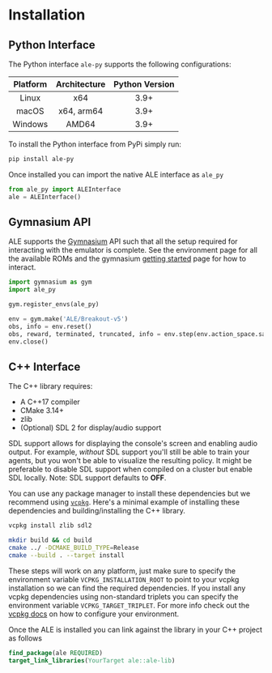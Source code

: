 # Installation

## Python Interface

The Python interface `ale-py` supports the following configurations:

| Platform | Architecture | Python Version |
|:--------:|:------------:|:--------------:|
|  Linux   |     x64      |      3.9+      |
|  macOS   |  x64, arm64  |      3.9+      |
| Windows  |    AMD64     |      3.9+      |


To install the Python interface from PyPi simply run:

```bash
pip install ale-py
```

Once installed you can import the native ALE interface as `ale_py`

```python
from ale_py import ALEInterface
ale = ALEInterface()
```

## Gymnasium API

ALE supports the [Gymnasium](https://github.com/farama-Foundation/gymnasium) API such that all the setup required for interacting with the emulator is complete. See the environment page for all the available ROMs and the gymnasium [getting started](https://gymnasium.farama.org/content/basic_usage/) page for how to interact.

```py
import gymnasium as gym
import ale_py

gym.register_envs(ale_py)

env = gym.make('ALE/Breakout-v5')
obs, info = env.reset()
obs, reward, terminated, truncated, info = env.step(env.action_space.sample())
env.close()
```

## C++ Interface

The C++ library requires:

* A C++17 compiler
* CMake 3.14+
* zlib
* (Optional) SDL 2 for display/audio support

SDL support allows for displaying the console's screen and enabling audio output. For example, *without* SDL support you'll still be able to train your agents, but you won't be able to visualize the resulting policy. It might be preferable to disable SDL support when compiled on a cluster but enable SDL locally. Note: SDL support defaults to **OFF**.

You can use any package manager to install these dependencies but we recommend using [`vcpkg`](https://github.com/microsoft/vcpkg). Here's a minimal example of installing these dependencies and building/installing the C++ library.

```sh
vcpkg install zlib sdl2

mkdir build && cd build
cmake ../ -DCMAKE_BUILD_TYPE=Release
cmake --build . --target install
```

These steps will work on any platform, just make sure to specify the environment variable `VCPKG_INSTALLATION_ROOT` to point to your vcpkg installation so we can find the required dependencies. If you install any vcpkg dependencies using non-standard triplets you can specify the environment variable `VCPKG_TARGET_TRIPLET`. For more info check out the [vcpkg docs](https://vcpkg.readthedocs.io/en/latest/users/config-environment/) on how to configure your environment.

Once the ALE is installed you can link against the library in your C++ project as follows

```cmake
find_package(ale REQUIRED)
target_link_libraries(YourTarget ale::ale-lib)
```
